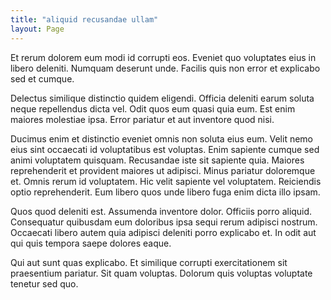```yaml
---
title: "aliquid recusandae ullam"
layout: Page
---
```

Et rerum dolorem eum modi id corrupti eos. Eveniet quo voluptates eius in libero deleniti. Numquam deserunt unde. Facilis quis non error et explicabo sed et cumque.
 Delectus similique distinctio quidem eligendi. Officia deleniti earum soluta neque repellendus dicta vel. Odit quos eum quasi quia eum. Est enim maiores molestiae ipsa. Error pariatur et aut inventore quod nisi.
 Ducimus enim et distinctio eveniet omnis non soluta eius eum. Velit nemo eius sint occaecati id voluptatibus est voluptas. Enim sapiente cumque sed animi voluptatem quisquam. Recusandae iste sit sapiente quia.
Maiores reprehenderit et provident maiores ut adipisci. Minus pariatur doloremque et. Omnis rerum id voluptatem. Hic velit sapiente vel voluptatem. Reiciendis optio reprehenderit. Eum libero quos unde libero fuga enim dicta illo ipsam.
 Quos quod deleniti est. Assumenda inventore dolor. Officiis porro aliquid. Consequatur quibusdam eum doloribus ipsa sequi rerum adipisci nostrum. Occaecati libero autem quia adipisci deleniti porro explicabo et. In odit aut qui quis tempora saepe dolores eaque.
 Qui aut sunt quas explicabo. Et similique corrupti exercitationem sit praesentium pariatur. Sit quam voluptas. Dolorum quis voluptas voluptate tenetur sed quo.
